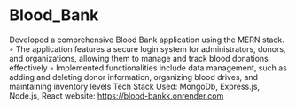 # Blood_Bank
Developed a comprehensive Blood Bank application using the MERN stack.
◦ The application features a secure login system for administrators, donors, and organizations, allowing them to manage
and track blood donations effectively
◦ Implemented functionalities include data management, such as adding and deleting donor information, organizing blood
drives, and maintaining inventory levels
Tech Stack Used: MongoDb, Express.js, Node.js, React
website: https://blood-bankk.onrender.com
